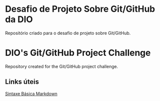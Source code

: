 # Desafio de Projeto Sobre Git/GitHub da DIO
Repositório criado para o desafio de projeto sobre Git/GitHub.

# DIO's Git/GitHub Project Challenge
Repository created for the Git/GitHub project challenge.


## Links úteis
[Sintaxe Básica Markdown](https://www.markdownguide.org/)
